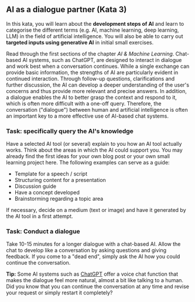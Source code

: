 ## AI as a dialogue partner (Kata 3)

In this kata, you will learn about the **development steps of AI** and learn to categorise the different terms (e.g. AI, machine learning, deep learning, LLM) in the field of artificial intelligence. You will also be able to carry out **targeted inputs using generative AI** in initial small exercises.

Read through the first sections of the chapter *AI & Machine Learning*. Chat-based AI systems, such as ChatGPT, are designed to interact in dialogue and work best when a conversation continues. While a single exchange can provide basic information, the strengths of AI are particularly evident in continued interaction. Through follow-up questions, clarifications and further discussion, the AI can develop a deeper understanding of the user's concerns and thus provide more relevant and precise answers. In addition, a dialogue enables the AI to better grasp the context and respond to it, which is often more difficult with a one-off query. Therefore, the conversation ("dialogue") between human and artificial intelligence is often an important key to a more effective use of AI-based chat systems.

### Task: specifically query the AI's knowledge
Have a selected AI tool (or several) explain to you how an AI tool actually works. 
Think about the areas in which the AI could support you. You may already find the first ideas for your own blog post or your own small learning project here. The following examples can serve as a guide:

  - Template for a speech / script
  - Structuring content for a presentation
  - Discussion guide
  - Have a concept developed
  - Brainstorming regarding a topic area

If necessary, decide on a medium (text or image) and have it generated by the AI tool in a first attempt.

### Task: Conduct a dialogue
Take 10-15 minutes for a longer dialogue with a chat-based AI. Allow the chat to develop like a conversation by asking questions and giving feedback. If you come to a "dead end", simply ask the AI how you could continue the conversation.

**Tip:** Some AI systems such as [ChatGPT](https://chat.openai.com) offer a voice chat function that makes the dialogue feel more natural, almost a bit like talking to a human. Did you know that you can continue the conversation at any time and revise your request or simply restart it completely?
